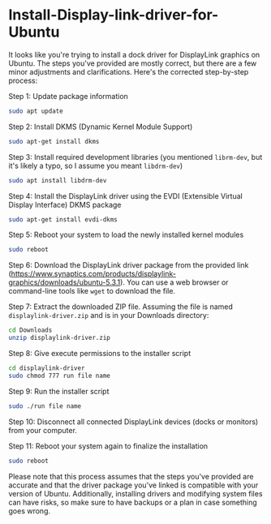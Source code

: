 # Install-Display-link-driver-for-Ubuntu

It looks like you're trying to install a dock driver for DisplayLink graphics on Ubuntu. The steps you've provided are mostly correct, but there are a few minor adjustments and clarifications. Here's the corrected step-by-step process:

Step 1: Update package information
```bash
sudo apt update
```

Step 2: Install DKMS (Dynamic Kernel Module Support)
```bash
sudo apt-get install dkms
```

Step 3: Install required development libraries (you mentioned `librm-dev`, but it's likely a typo, so I assume you meant `libdrm-dev`)
```bash
sudo apt install libdrm-dev
```

Step 4: Install the DisplayLink driver using the EVDI (Extensible Virtual Display Interface) DKMS package
```bash
sudo apt-get install evdi-dkms
```

Step 5: Reboot your system to load the newly installed kernel modules
```bash
sudo reboot
```

Step 6: Download the DisplayLink driver package from the provided link (https://www.synaptics.com/products/displaylink-graphics/downloads/ubuntu-5.3.1). You can use a web browser or command-line tools like `wget` to download the file.

Step 7: Extract the downloaded ZIP file. Assuming the file is named `displaylink-driver.zip` and is in your Downloads directory:
```bash
cd Downloads
unzip displaylink-driver.zip
```

Step 8: Give execute permissions to the installer script
```bash
cd displaylink-driver
sudo chmod 777 run file name
```

Step 9: Run the installer script
```bash
sudo ./run file name
```

Step 10: Disconnect all connected DisplayLink devices (docks or monitors) from your computer.

Step 11: Reboot your system again to finalize the installation
```bash
sudo reboot
```

Please note that this process assumes that the steps you've provided are accurate and that the driver package you've linked is compatible with your version of Ubuntu. Additionally, installing drivers and modifying system files can have risks, so make sure to have backups or a plan in case something goes wrong.
